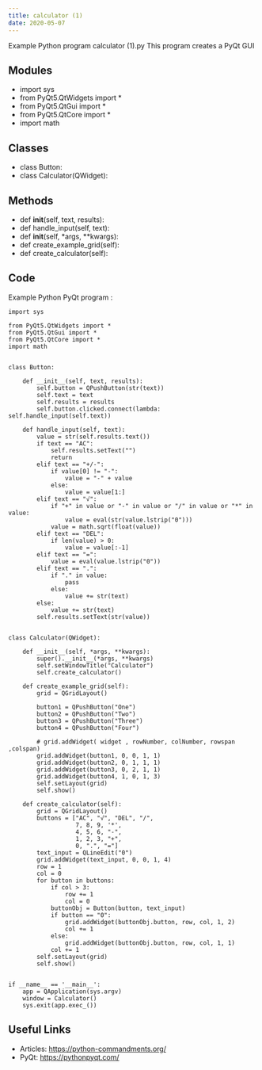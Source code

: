 ```yaml
---
title: calculator (1)
date: 2020-05-07
---
```

Example Python program calculator (1).py
This program creates a PyQt GUI

## Modules

* import sys
* from PyQt5.QtWidgets import *
* from PyQt5.QtGui import *
* from PyQt5.QtCore import *
* import math

## Classes

* class Button:
* class Calculator(QWidget):

## Methods

* def __init__(self, text, results):
* def handle_input(self, text):
* def __init__(self, *args, **kwargs):
* def create_example_grid(self):
* def create_calculator(self):

## Code

Example Python PyQt program :

    import sys
    
    from PyQt5.QtWidgets import *
    from PyQt5.QtGui import *
    from PyQt5.QtCore import *
    import math
    
    
    class Button:
    
        def __init__(self, text, results):
            self.button = QPushButton(str(text))
            self.text = text
            self.results = results
            self.button.clicked.connect(lambda: self.handle_input(self.text))
    
        def handle_input(self, text):
            value = str(self.results.text())
            if text == "AC":
                self.results.setText("")
                return
            elif text == "+/-":
                if value[0] != "-":
                    value = "-" + value
                else:
                    value = value[1:]
            elif text == "√":
                if "+" in value or "-" in value or "/" in value or "*" in value:
                    value = eval(str(value.lstrip("0")))
                value = math.sqrt(float(value))
            elif text == "DEL":
                if len(value) > 0:
                    value = value[:-1]
            elif text == "=":
                value = eval(value.lstrip("0"))
            elif text == ".":
                if "." in value:
                    pass
                else:
                    value += str(text)
            else:
                value += str(text)
            self.results.setText(str(value))
    
    
    class Calculator(QWidget):
    
        def __init__(self, *args, **kwargs):
            super().__init__(*args, **kwargs)
            self.setWindowTitle("Calculator")
            self.create_calculator()
    
        def create_example_grid(self):
            grid = QGridLayout()
    
            button1 = QPushButton("One")
            button2 = QPushButton("Two")
            button3 = QPushButton("Three")
            button4 = QPushButton("Four")
    
            # grid.addWidget( widget , rowNumber, colNumber, rowspan ,colspan)
            grid.addWidget(button1, 0, 0, 1, 1)
            grid.addWidget(button2, 0, 1, 1, 1)
            grid.addWidget(button3, 0, 2, 1, 1)
            grid.addWidget(button4, 1, 0, 1, 3)
            self.setLayout(grid)
            self.show()
    
        def create_calculator(self):
            grid = QGridLayout()
            buttons = ["AC", "√", "DEL", "/",
                       7, 8, 9, '*',
                       4, 5, 6, "-",
                       1, 2, 3, "+",
                       0, ".", "="]
            text_input = QLineEdit("0")
            grid.addWidget(text_input, 0, 0, 1, 4)
            row = 1
            col = 0
            for button in buttons:
                if col > 3:
                    row += 1
                    col = 0
                buttonObj = Button(button, text_input)
                if button == "0":
                    grid.addWidget(buttonObj.button, row, col, 1, 2)
                    col += 1
                else:
                    grid.addWidget(buttonObj.button, row, col, 1, 1)
                col += 1
            self.setLayout(grid)
            self.show()
    
    
    if __name__ == '__main__':
        app = QApplication(sys.argv)
        window = Calculator()
        sys.exit(app.exec_())
    

## Useful Links

- Articles: https://python-commandments.org/
- PyQt: https://pythonpyqt.com/
